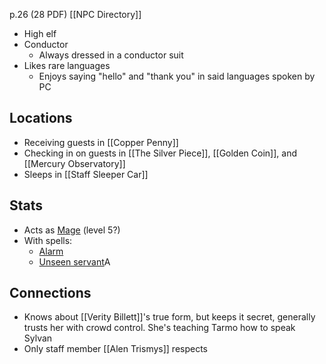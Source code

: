 p.26 (28 PDF)
[[NPC Directory]]
- High elf
- Conductor
	- Always dressed in a conductor suit
- Likes rare languages
	- Enjoys saying "hello" and "thank you" in said languages spoken by PC
## Locations
- Receiving guests in [[Copper Penny]]
- Checking in on guests in [[The Silver Piece]], [[Golden Coin]], and [[Mercury Observatory]]
- Sleeps in [[Staff Sleeper Car]]
## Stats
- Acts as [Mage](https://roll20.net/compendium/dnd5e/Mage#content) (level 5?)
- With spells:
	- [Alarm](https://roll20.net/compendium/dnd5e/Alarm#content)
	- [Unseen servant](https://roll20.net/compendium/dnd5e/Unseen%20Servant#content)A
## Connections
- Knows about [[Verity Billett]]'s true form, but keeps it secret, generally trusts her with crowd control. She's teaching Tarmo how to speak Sylvan
- Only staff member [[Alen Trismys]] respects